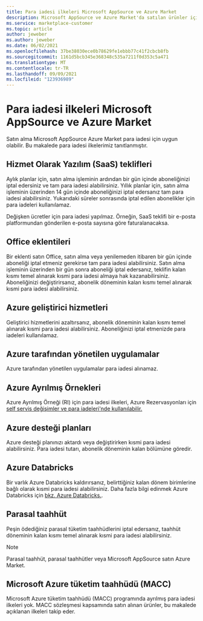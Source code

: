 ```yaml
---
title: Para iadesi ilkeleri Microsoft AppSource ve Azure Market
description: Microsoft AppSource ve Azure Market'da satılan ürünler için para Microsoft AppSource ilkeleri hakkında Azure Market
ms.service: marketplace-customer
ms.topic: article
author: jeweber
ms.author: jeweber
ms.date: 06/02/2021
ms.openlocfilehash: 37be38030ece0b78629fe1ebbb77c41f2cbcb8fb
ms.sourcegitcommit: 1161d5bcb345e368348c535a7211f0d353c5a471
ms.translationtype: MT
ms.contentlocale: tr-TR
ms.lasthandoff: 09/09/2021
ms.locfileid: "123936989"
---
```

# <a name="refund-policies-for-microsoft-appsource-and-azure-marketplace"></a>Para iadesi ilkeleri Microsoft AppSource ve Azure Market

Satın alma Microsoft AppSource Azure Market para iadesi için uygun olabilir. Bu makalede para iadesi ilkelerimiz tanıtlanmıştır.

## <a name="software-as-a-service-saas-offers"></a>Hizmet Olarak Yazılım (SaaS) teklifleri

Aylık planlar için, satın alma işleminin ardından bir gün içinde aboneliğinizi iptal edersiniz ve tam para iadesi alabilirsiniz. Yıllık planlar için, satın alma işleminin üzerinden 14 gün içinde aboneliğinizi iptal edersanız tam para iadesi alabilirsiniz. Yukarıdaki süreler sonrasında iptal edilen abonelikler için para iadeleri kullanılamaz.

Değişken ücretler için para iadesi yapılmaz. Örneğin, SaaS teklifi bir e-posta platformundan gönderilen e-posta sayısına göre faturalanacaksa.

## <a name="office-add-ins"></a>Office eklentileri

Bir eklenti satın Office, satın alma veya yenilemeden itibaren bir gün içinde aboneliği iptal etmeniz gerekirse tam para iadesi alabilirsiniz. Satın alma işleminin üzerinden bir gün sonra aboneliği iptal edersanız, teklifin kalan kısmı temel alınarak kısmi para iadesi almaya hak kazanabilirsiniz. Aboneliğinizi değiştirirsanız, abonelik döneminin kalan kısmı temel alınarak kısmi para iadesi alabilirsiniz.

## <a name="azure-developer-services"></a>Azure geliştirici hizmetleri

Geliştirici hizmetlerini azaltırsanız, abonelik döneminin kalan kısmı temel alınarak kısmi para iadesi alabilirsiniz. Aboneliğinizi iptal etmenizde para iadeleri kullanılamaz.

## <a name="azure-managed-applications"></a>Azure tarafından yönetilen uygulamalar

Azure tarafından yönetilen uygulamalar para iadesi alınamaz.

## <a name="azure-reserved-instances"></a>Azure Ayrılmış Örnekleri

Azure Ayrılmış Örneği (RI) için para iadesi ilkeleri, Azure Rezervasyonları için [self servis değişimler ve para iadeleri'nde kullanılabilir.](/azure/cost-management-billing/reservations/exchange-and-refund-azure-reservations)

## <a name="azure-support-plans"></a>Azure desteği planları

Azure desteği planınızı aktardı veya değiştirirken kısmi para iadesi alabilirsiniz. Para iadesi tutarı, abonelik döneminin kalan bölümüne göredir.

## <a name="azure-databricks"></a>Azure Databricks

Bir varlık Azure Databricks kaldırırsanız, belirttiğiniz kalan dönem birimlerine bağlı olarak kısmi para iadesi alabilirsiniz. Daha fazla bilgi edinmek Azure Databricks için [bkz. Azure Databricks.](/azure/databricks).

## <a name="monetary-commitment"></a>Parasal taahhüt

Peşin ödediğiniz parasal tüketim taahhüdlerini iptal edersanız, taahhüt döneminin kalan kısmı temel alınarak kısmi para iadesi alabilirsiniz.

> [!NOTE]
> Parasal taahhüt, parasal taahhütler veya Microsoft AppSource satın Azure Market.

## <a name="microsoft-azure-consumption-commitment-macc"></a>Microsoft Azure tüketim taahhüdü (MACC)

Microsoft Azure tüketim taahhüdü (MACC) programında ayrılmış para iadesi ilkeleri yok. MACC sözleşmesi kapsamında satın alınan ürünler, bu makalede açıklanan ilkeleri takip eder.
